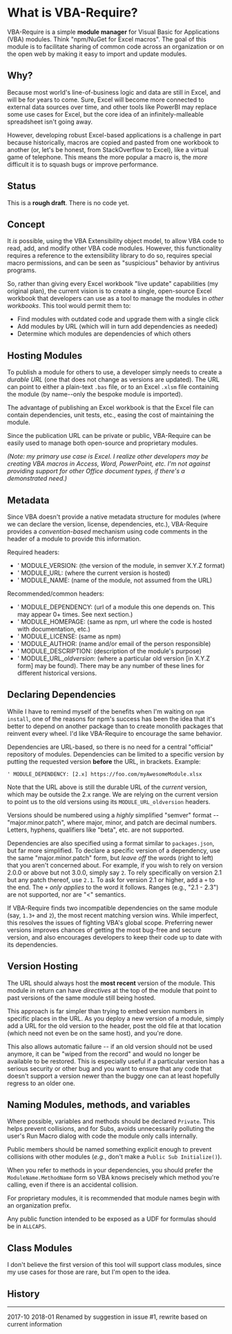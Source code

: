 # What is VBA-Require?
VBA-Require is a simple **module manager** for Visual Basic for Applications (VBA) modules. Think "npm/NuGet for Excel macros". The goal of this module is to facilitate sharing of common code across an organization or on the open web by making it easy to import and update modules.

## Why?
Because most world's line-of-business logic and data are still in Excel, and will be for years to come. Sure, Excel will become more connected to external data sources over time, and other tools like PowerBI may replace some use cases for Excel, but the core idea of an infinitely-malleable spreadsheet isn't going away.

However, developing robust Excel-based applications is a challenge in part because historically, macros are copied and pasted from one workbook to another (or, let's be honest, from StackOverflow to Excel), like a virtual game of telephone. This means the more popular a macro is, the *more* difficult it is to squash bugs or improve performance.

## Status
This is a **rough draft**. There is no code yet.

## Concept
It *is* possible, using the VBA Extensibility object model, to allow VBA code to read, add, and modify other VBA code modules. However, this functionality requires a reference to the extensibility library to do so, requires special macro permissions, and can be seen as "suspicious" behavior by antivirus programs.

So, rather than giving every Excel workbook "live update" capabilities (my original plan), the current vision is to create a single, open-source Excel workbook that developers can use as a tool to manage the modules in *other workbooks*. This tool would permit them to:

- Find modules with outdated code and upgrade them with a single click
- Add modules by URL (which will in turn add dependencies as needed)
- Determine which modules are dependencies of which others

## Hosting Modules
To publish a module for others to use, a developer simply needs to create a *durable URL* (one that does not change as versions are updated). The URL can point to either a plain-text `.bas` file, or to an Excel `.xlsm` file containing the module (by name--only the bespoke module is imported).

The advantage of publishing an Excel workbook is that the Excel file can contain dependencies, unit tests, etc., easing the cost of maintaining the module.

Since the publication URL can be private or public, VBA-Require can be easily used to manage both open-source and proprietary modules.

*(Note: my primary use case is Excel. I realize other developers may be creating VBA macros in Access, Word, PowerPoint, etc. I'm not against providing support for other Office document types, if there's a demonstrated need.)*

## Metadata
Since VBA doesn't provide a native metadata structure for modules (where we can declare the version, license, dependencies, etc.), VBA-Require provides a *convention-based* mechanism using code comments in the header of a module to provide this information.

Required headers:
  - ' MODULE_VERSION:		(the version of the module, in semver X.Y.Z format)
  - ' MODULE_URL: 			(where the current version is hosted)
  - ' MODULE_NAME: 			(name of the module, not assumed from the URL)

Recommended/common headers:
  - ' MODULE_DEPENDENCY:	(url of a module this one depends on. This may appear 0+ times. See next section.)
  - ' MODULE_HOMEPAGE:		(same as npm, url where the code is hosted with documentation, etc.)
  - ' MODULE_LICENSE:		(same as npm)
  - ' MODULE_AUTHOR:		(name and/or email of the person responsible)
  - ' MODULE_DESCRIPTION:	(description of the module's purpose)
  - ' MODULE_URL_*oldversion*: (where a particular old version [in X.Y.Z form] may be found). There may be any number of these lines for different historical versions.

## Declaring Dependencies
While I have to remind myself of the benefits when I'm waiting on `npm install`, one of the reasons for npm's success has been the idea that it's better to depend on another package than to create monolith packages that reinvent every wheel. I'd like VBA-Require to encourage the same behavior.

Dependencies are URL-based, so there is no need for a central "official" repository of modules. Dependencies can be limited to a specific version by putting the requested version **before** the URL, in brackets. Example:

```VB
' MODULE_DEPENDENCY: [2.x] https://foo.com/myAwesomeModule.xlsx
```

Note that the URL above is still the durable URL of the *current* version, which may be outside the 2.x range. We are relying on the current version to point us to the old versions using its `MODULE_URL_oldversion` headers.

Versions should be numbered using a *highly* simplified "semver" format -- "major.minor.patch", where major, minor, and patch are decimal numbers. Letters, hyphens, qualifiers like "beta", etc. are not supported.

Dependencies are also specified using a format similar to `packages.json`, but far more simplified. To declare a specific version of a dependency, use the same "major.minor.patch" form, but *leave off* the words (right to left) that you aren't concerned about. For example, if you wish to rely on version 2.0.0 or above but not 3.0.0, simply say `2`. To rely specifically on version 2.1 but any patch thereof, use `2.1`. To ask for version 2.1 or higher, add a `+` to the end. The `+` *only applies* to the word it follows. Ranges (e.g., "2.1 - 2.3") are not supported, nor are "<" semantics.

If VBA-Require finds two incompatible dependencies on the same module (say, `1.3+` and `2`), the most recent matching version wins. While imperfect, this resolves the issues of fighting VBA's global scope. Preferring newer versions improves chances of getting the most bug-free and secure version, and also encourages developers to keep their code up to date with its dependencies.

## Version Hosting
The URL should always host the **most recent** version of the module. This module in return can have *directives* at the top of the module that point to past versions of the same module still being hosted.

This approach is far simpler than trying to embed version numbers in specific places in the URL. As you deploy a new version of a module, simply add a URL for the old version to the header, post the old file at that location (which need not even be on the same host), and you're done.

This also allows automatic failure -- if an old version should not be used anymore, it can be "wiped from the record" and would no longer be available to be restored. This is especially useful if a particular version has a serious security or other bug and you want to ensure that any code that doesn't support a version newer than the buggy one can at least hopefully regress to an older one.

## Naming Modules, methods, and variables

Where possible, variables and methods should be declared `Private`. This helps prevent collisions, and for Subs,  avoids unnecessarily polluting the user's Run Macro dialog with code the module only calls internally.

Public members should be named something explicit enough to prevent collisions with other modules (*e.g.*, don't make a `Public Sub Initialize()`).

When you refer to methods in your dependencies, you should prefer the `ModuleName.MethodName` form so VBA knows precisely which method you're calling, even if there is an accidental collision.

For proprietary modules, it is recommended that module names begin with an organization prefix.

Any public function intended to be exposed as a UDF for formulas should be in `ALLCAPS`.

## Class Modules
I don't believe the first version of this tool will support class modules, since my use cases for those are rare, but I'm open to the idea.

## History
--------------------------------
2017-10
2018-01 Renamed by suggestion in issue #1, rewrite based on current information

